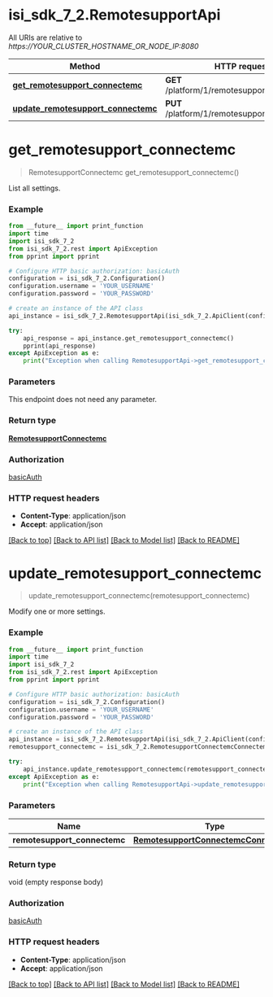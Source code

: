 # isi_sdk_7_2.RemotesupportApi

All URIs are relative to *https://YOUR_CLUSTER_HOSTNAME_OR_NODE_IP:8080*

Method | HTTP request | Description
------------- | ------------- | -------------
[**get_remotesupport_connectemc**](RemotesupportApi.md#get_remotesupport_connectemc) | **GET** /platform/1/remotesupport/connectemc | 
[**update_remotesupport_connectemc**](RemotesupportApi.md#update_remotesupport_connectemc) | **PUT** /platform/1/remotesupport/connectemc | 


# **get_remotesupport_connectemc**
> RemotesupportConnectemc get_remotesupport_connectemc()



List all settings.

### Example
```python
from __future__ import print_function
import time
import isi_sdk_7_2
from isi_sdk_7_2.rest import ApiException
from pprint import pprint

# Configure HTTP basic authorization: basicAuth
configuration = isi_sdk_7_2.Configuration()
configuration.username = 'YOUR_USERNAME'
configuration.password = 'YOUR_PASSWORD'

# create an instance of the API class
api_instance = isi_sdk_7_2.RemotesupportApi(isi_sdk_7_2.ApiClient(configuration))

try:
    api_response = api_instance.get_remotesupport_connectemc()
    pprint(api_response)
except ApiException as e:
    print("Exception when calling RemotesupportApi->get_remotesupport_connectemc: %s\n" % e)
```

### Parameters
This endpoint does not need any parameter.

### Return type

[**RemotesupportConnectemc**](RemotesupportConnectemc.md)

### Authorization

[basicAuth](../README.md#basicAuth)

### HTTP request headers

 - **Content-Type**: application/json
 - **Accept**: application/json

[[Back to top]](#) [[Back to API list]](../README.md#documentation-for-api-endpoints) [[Back to Model list]](../README.md#documentation-for-models) [[Back to README]](../README.md)

# **update_remotesupport_connectemc**
> update_remotesupport_connectemc(remotesupport_connectemc)



Modify one or more settings.

### Example
```python
from __future__ import print_function
import time
import isi_sdk_7_2
from isi_sdk_7_2.rest import ApiException
from pprint import pprint

# Configure HTTP basic authorization: basicAuth
configuration = isi_sdk_7_2.Configuration()
configuration.username = 'YOUR_USERNAME'
configuration.password = 'YOUR_PASSWORD'

# create an instance of the API class
api_instance = isi_sdk_7_2.RemotesupportApi(isi_sdk_7_2.ApiClient(configuration))
remotesupport_connectemc = isi_sdk_7_2.RemotesupportConnectemcConnectemc() # RemotesupportConnectemcConnectemc | 

try:
    api_instance.update_remotesupport_connectemc(remotesupport_connectemc)
except ApiException as e:
    print("Exception when calling RemotesupportApi->update_remotesupport_connectemc: %s\n" % e)
```

### Parameters

Name | Type | Description  | Notes
------------- | ------------- | ------------- | -------------
 **remotesupport_connectemc** | [**RemotesupportConnectemcConnectemc**](RemotesupportConnectemcConnectemc.md)|  | 

### Return type

void (empty response body)

### Authorization

[basicAuth](../README.md#basicAuth)

### HTTP request headers

 - **Content-Type**: application/json
 - **Accept**: application/json

[[Back to top]](#) [[Back to API list]](../README.md#documentation-for-api-endpoints) [[Back to Model list]](../README.md#documentation-for-models) [[Back to README]](../README.md)

